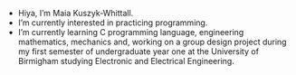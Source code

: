 - Hiya, I’m Maia Kuszyk-Whittall.
- I’m currently interested in practicing programming.
- I’m currently learning C programming language, engineering mathematics, mechanics and, working on a group design project during my first semester of undergraduate year one at the University of Birmigham studying Electronic and Electrical Engineering.

<!---
maiakuszyk-whittall/maiakuszyk-whittall is a ✨ special ✨ repository because its `README.md` (this file) appears on your GitHub profile.
You can click the Preview link to take a look at your changes.
--->
